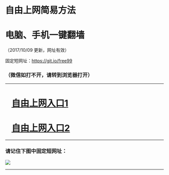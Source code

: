 ﻿# 自由上网简易方法

# 电脑、手机一键翻墙

（2017/10/09 更新，网址有效）

固定短网址：https://git.io/free99

### （微信如打不开，请转到浏览器打开）


***





# &nbsp;&nbsp; <a href="http://ft1194930062.fwq-tz-1001.info/fwqtz01.html?t=10090013871 " target="_blank">自由上网入口1</a>
# &nbsp;&nbsp; <a href="http://ft193506249.fwq-tz-1002.info/fwqtz02.html?t=100900120005 " target="_blank">自由上网入口2</a>
***

### 请记住下图中固定短网址：

<img src="https://s3-us-west-2.amazonaws.com/fwq-1001/yjfq-20170905okok.png" /> 


***

